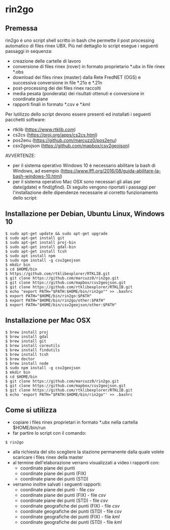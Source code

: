 # rin2go
## Premessa
rin2go è uno script shell scritto in bash che permette il post processing automatico di files rinex UBX.
Più nel dettaglio lo script esegue i seguenti passaggi in sequenza:

- creazione delle cartelle di lavoro
- conversione di files rinex (rover) in formato proprietario *.ubx in file rinex *.obs
- download dei files rinex (master) dalla Rete FredNET (OGS) e successiva conversione in file *.21o e *.21n
- post-processing dei dei files rinex raccolti
- media pesata (ponderata) dei risultati ottenuti e conversione in coordinate piane
- rapporti finali in formato *.csv e *.kml

Per lutilizzo dello script devono essere presenti ed installati i seguenti pacchetti software:
- rtklib (https://www.rtklib.com)
- cs2cs (https://proj.org/apps/cs2cs.html)
- pos2enu (https://github.com/marcuzz0/pos2enu)
- csv2geojson (https://github.com/mapbox/csv2geojson)

AVVERTENZE:
- per il sistema operativo Windows 10 è necessario abilitare la bash di Windows, ad esempio (https://www.lffl.org/2016/08/guida-abilitare-la-bash-windows-10.html)
- per il sistema operativo Mac OSX sono necessari gli alias per date(gdate) e find(gfind).
Di seguito vengono riportati i passaggi per l'installazione delle dipendenze necessarie al corretto funzionamento dello script:

## Installazione per Debian, Ubuntu Linux, Windows 10
```
$ sudo apt-get update && sudo apt-get upgrade
$ sudo apt-get install git
$ sudo apt-get install proj-bin
$ sudo apt-get install gdal-bin
$ sudo apt-get install tcsh
$ sudo apt install npm
$ sudo npm install -g csv2geojson
$ mkdir bin
$ cd $HOME/bin
$ https://github.com/rtklibexplorer/RTKLIB.git
$ git clone https://github.com/marcuzz0/rin2go.git
$ git clone https://github.com/mapbox/csv2geojson.git
$ git clone https://github.com/rtklibexplorer/RTKLIB.git
$ echo "export PATH="$PATH:$HOME/bin/rin2go"" >> .bashrc
$ export PATH="$HOME/bin/rin2go:$PATH"
$ export PATH="$HOME/bin/rin2go/other:$PATH"
$ export PATH="$HOME/bin/csv2geojson/other:$PATH"
```

## Installazione per Mac OSX
```
$ brew install proj
$ brew install gdal
$ brew install git
$ brew install coreutils
$ brew install findutils
$ brew install tcsh
$ brew doctor
$ brew install node
$ sudo npm install -g csv2geojson
$ mkdir bin
$ cd $HOME/bin
$ git clone https://github.com/marcuzz0/rin2go.git
$ git clone https://github.com/mapbox/csv2geojson.git
$ git clone https://github.com/rtklibexplorer/RTKLIB.git
$ echo 'export PATH="$PATH:$HOME/bin/rin2go"' >> .bashrc
````

## Come si utilizza

- copiare i files rinex proprietari in formato *.ubx nella cartella $HOME/bin/run
- far partire lo script con il comando:
```
$ rin2go
```
- alla richiesta del sito scegliere la stazione permanente dalla quale volete scaricare i files rinex della master
- al termine dell'elaborazione verrano visualizzati a video i rapporti con:
	- coordinate piane dei punti 				
	- coordinate piane dei punti (FIX) 			
	- coordinate piane dei punti (STD) 			
- verranno inoltre salvati i seguenti rapporti:
	- coordinate piane dei punti 				- file *csv*
	- coordinate piane dei punti (FIX) 			- file *csv*
	- coordinate piane dei punti (STD) 			- file *csv*
	- coordinate geografiche dei punti (FIX) 	- file *csv*
	- coordinate geografiche dei punti (STD) 	- file *csv*
	- coordinate geografiche dei punti (FIX) 	- file *kml*
	- coordinate geografiche dei punti (STD) 	- file *kml*
	
	

